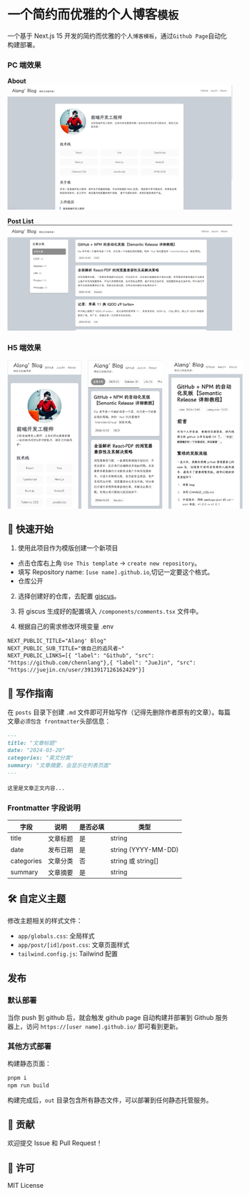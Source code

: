# 一个简约而优雅的个人博客`模板`

一个基于 Next.js 15 开发的简约而优雅的个人`博客模板`，通过`Github Page`自动化构建部署。

### PC 端效果

**About**
![](https://raw.githubusercontent.com/chennlang/doc-images/main/picGo/202502211036042.png)

**Post List**
![](https://raw.githubusercontent.com/chennlang/doc-images/main/picGo/202502211035781.png)

### H5 端效果

<div style="display: flex; justify-content: space-between; gap: 1em;">
    <img src="https://raw.githubusercontent.com/chennlang/doc-images/main/picGo/202502211038133.png" alt="图片1" width="33%"  style="width: 33%;">
    <img src="https://raw.githubusercontent.com/chennlang/doc-images/main/picGo/202502211041257.png" alt="图片1" width="33%"  style="width: 33%;">
    <img src="https://raw.githubusercontent.com/chennlang/doc-images/main/picGo/202502211040801.png" alt="图片2" width="33%" style="width: 33%;">
</div>

## 🚀 快速开始

1. 使用此项目作为模版创建一个新项目

- 点击仓库右上角 `Use This template` -> `create new repository`。
- 填写 Repository name: `[use name].github.io`,切记一定要这个格式。
- 仓库公开

2. 选择创建好的仓库，去配置 [giscus](https://giscus.app/zh-CN)。

3. 将 giscus 生成好的配置填入 `/components/comments.tsx` 文件中。

4. 根据自己的需求修改环境变量 .env

```
NEXT_PUBLIC_TITLE="Alang' Blog"
NEXT_PUBLIC_SUB_TITLE="做自己的追风者~"
NEXT_PUBLIC_LINKS=[{ "label": "Github", "src": "https://github.com/chennlang"},{ "label": "JueJin", "src": "https://juejin.cn/user/3913917126162429"}]

```

## 📝 写作指南

在 `posts` 目录下创建 `.md` 文件即可开始写作（记得先删除作者原有的文章）。每篇文章`必须包含 frontmatter`头部信息：

```markdown
---
title: "文章标题"
date: "2024-03-20"
categories: "英文分类"
summary: "文章摘要，会显示在列表页面"
---

这里是文章正文内容...
```

### Frontmatter 字段说明

| 字段       | 说明     | 是否必填 | 类型                |
| ---------- | -------- | -------- | ------------------- |
| title      | 文章标题 | 是       | string              |
| date       | 发布日期 | 是       | string (YYYY-MM-DD) |
| categories | 文章分类 | 否       | string 或 string[]  |
| summary    | 文章摘要 | 是       | string              |

## 🛠️ 自定义主题

修改主题相关的样式文件：

- `app/globals.css`: 全局样式
- `app/post/[id]/post.css`: 文章页面样式
- `tailwind.config.js`: Tailwind 配置

## 发布

### 默认部署

当你 push 到 github 后，就会触发 github page 自动构建并部署到 Github 服务器上，访问 `https://[user name].github.io/` 即可看到更新。

### 其他方式部署

构建静态页面：

```bash
pnpm i
npm run build
```

构建完成后，`out` 目录包含所有静态文件，可以部署到任何静态托管服务。

## 🤝 贡献

欢迎提交 Issue 和 Pull Request！

## 📄 许可

MIT License
